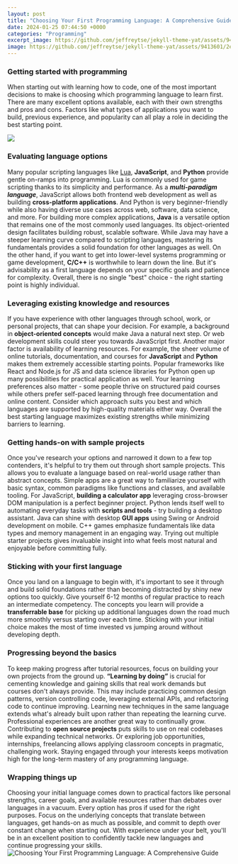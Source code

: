 ```yaml
---
layout: post
title: "Choosing Your First Programming Language: A Comprehensive Guide"
date: 2024-01-25 07:44:50 +0000
categories: "Programming"
excerpt_image: https://github.com/jeffreytse/jekyll-theme-yat/assets/9413601/2ed22d49-90b1-4f7e-8e8f-b77b21dee505
image: https://github.com/jeffreytse/jekyll-theme-yat/assets/9413601/2ed22d49-90b1-4f7e-8e8f-b77b21dee505
---
```


### Getting started with programming
When starting out with learning how to code, one of the most important decisions to make is choosing which programming language to learn first. There are many excellent options available, each with their own strengths and pros and cons. Factors like what types of applications you want to build, previous experience, and popularity can all play a role in deciding the best starting point.

![](https://github.com/jeffreytse/jekyll-theme-yat/assets/9413601/2ed22d49-90b1-4f7e-8e8f-b77b21dee505)
### Evaluating language options
Many popular scripting languages like [Lua](https://store.fi.io.vn/womens-cute-boston-terrier-american-flag-usa-patriotic-dog-lover-v-neck-t-shirt/men&), **JavaScript**, and **Python** provide gentle on-ramps into programming. Lua is commonly used for game scripting thanks to its simplicity and performance. As a ***multi-paradigm language***, JavaScript allows both frontend web development as well as building **cross-platform applications**. And Python is very beginner-friendly while also having diverse use cases across web, software, data science, and more. 
For building more complex applications, **Java** is a versatile option that remains one of the most commonly used languages. Its object-oriented design facilitates building robust, scalable software. While Java may have a steeper learning curve compared to scripting languages, mastering its fundamentals provides a solid foundation for other languages as well.
On the other hand, if you want to get into lower-level systems programming or game development, **C/C++** is worthwhile to learn down the line. But it's advisability as a first language depends on your specific goals and patience for complexity. Overall, there is no single "best" choice - the right starting point is highly individual.
### Leveraging existing knowledge and resources
If you have experience with other languages through school, work, or personal projects, that can shape your decision. For example, a background in **object-oriented concepts** would make Java a natural next step. Or web development skills could steer you towards JavaScript first. 
Another major factor is availability of learning resources. For example, the sheer volume of online tutorials, documentation, and courses for **JavaScript** and **Python** makes them extremely accessible starting points. Popular frameworks like React and Node.js for JS and data science libraries for Python open up many possibilities for practical application as well.
Your learning preferences also matter - some people thrive on structured paid courses while others prefer self-paced learning through free documentation and online content. Consider which approach suits you best and which languages are supported by high-quality materials either way. Overall the best starting language maximizes existing strengths while minimizing barriers to learning.
### Getting hands-on with sample projects
Once you've research your options and narrowed it down to a few top contenders, it's helpful to try them out through short sample projects. This allows you to evaluate a language based on real-world usage rather than abstract concepts. Simple apps are a great way to familiarize yourself with basic syntax, common paradigms like functions and classes, and available tooling.
For JavaScript, **building a calculator app** leveraging cross-browser DOM manipulation is a perfect beginner project. Python lends itself well to automating everyday tasks with **scripts and tools** - try building a desktop assistant. Java can shine with desktop **GUI apps** using Swing or Android development on mobile. C++ games emphasize fundamentals like data types and memory management in an engaging way. Trying out multiple starter projects gives invaluable insight into what feels most natural and enjoyable before committing fully.
### Sticking with your first language
Once you land on a language to begin with, it's important to see it through and build solid foundations rather than becoming distracted by shiny new options too quickly. Give yourself 6-12 months of regular practice to reach an intermediate competency. The concepts you learn will provide a **transferrable base** for picking up additional languages down the road much more smoothly versus starting over each time. Sticking with your initial choice makes the most of time invested vs jumping around without developing depth.
### Progressing beyond the basics
To keep making progress after tutorial resources, focus on building your own projects from the ground up. **“Learning by doing”** is crucial for cementing knowledge and gaining skills that real work demands but courses don't always provide. This may include practicing common design patterns, version controlling code, leveraging external APIs, and refactoring code to continue improving. Learning new techniques in the same language extends what's already built upon rather than repeating the learning curve. 
Professional experiences are another great way to continually grow. Contributing to **open source projects** puts skills to use on real codebases while expanding technical networks. Or exploring job opportunities, internships, freelancing allows applying classroom concepts in pragmatic, challenging work. Staying engaged through your interests keeps motivation high for the long-term mastery of any programming language.
### Wrapping things up
Choosing your initial language comes down to practical factors like personal strengths, career goals, and available resources rather than debates over languages in a vacuum. Every option has pros if used for the right purposes. Focus on the underlying concepts that translate between languages, get hands-on as much as possible, and commit to depth over constant change when starting out. With experience under your belt, you'll be in an excellent position to confidently tackle new languages and continue progressing your skills.
![Choosing Your First Programming Language: A Comprehensive Guide](https://github.com/jeffreytse/jekyll-theme-yat/assets/9413601/2ed22d49-90b1-4f7e-8e8f-b77b21dee505)